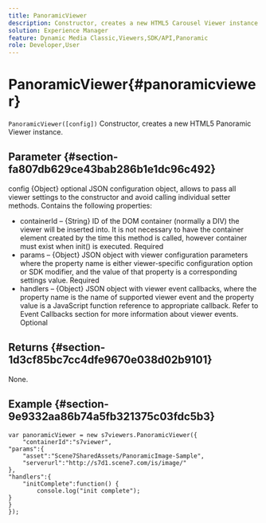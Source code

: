 ```yaml
---
title: PanoramicViewer
description: Constructor, creates a new HTML5 Carousel Viewer instance.
solution: Experience Manager
feature: Dynamic Media Classic,Viewers,SDK/API,Panoramic
role: Developer,User
---
```

# PanoramicViewer{#panoramicviewer}

`PanoramicViewer([config])`
Constructor, creates a new HTML5 Panoramic Viewer instance.

## Parameter {#section-fa807db629ce43bab286b1e1dc96c492}

config
{Object} optional JSON configuration object, allows to pass all viewer settings to the constructor and avoid calling individual setter methods. Contains the following properties:
* containerId – {String} ID of the DOM container (normally a DIV) the viewer will be inserted into. It is not necessary to have the container element created by the time this method is called, however container must exist when init() is executed. Required
* params – {Object} JSON object with viewer configuration parameters where the property name is either viewer-specific configuration option or SDK modifier, and the value of that property is a corresponding settings value. Required
* handlers – {Object} JSON object with viewer event callbacks, where the property name is the name of supported viewer event and the property value is a JavaScript function reference to appropriate callback. Refer to Event Callbacks section for more information about viewer events. Optional


## Returns {#section-1d3cf85bc7cc4dfe9670e038d02b9101}

None.

## Example {#section-9e9332aa86b74a5fb321375c03fdc5b3}

```
var panoramicViewer = new s7viewers.PanoramicViewer({
	"containerId":"s7viewer",
"params":{
	"asset":"Scene7SharedAssets/PanoramicImage-Sample",
	"serverurl":"http://s7d1.scene7.com/is/image/"
},
"handlers":{
	"initComplete":function() {
		console.log("init complete");
}
}
});
```
